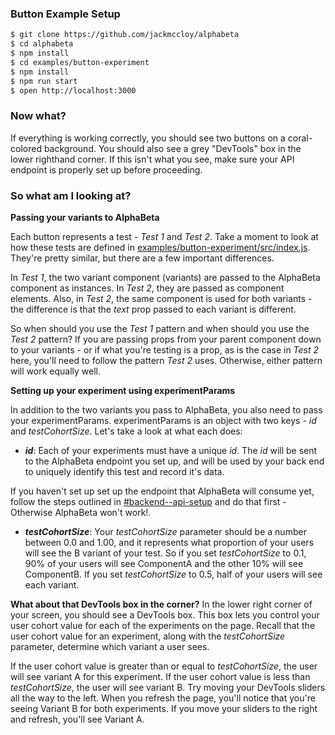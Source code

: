 ### Button Example Setup
```bash
$ git clone https://github.com/jackmccloy/alphabeta
$ cd alphabeta
$ npm install
$ cd examples/button-experiment
$ npm install
$ npm run start
$ open http://localhost:3000
```

### Now what?

If everything is working correctly, you should see two buttons on a coral-colored background. You should also see a grey "DevTools" box in the lower righthand corner. If this isn't what you see, make sure your API endpoint is properly set up before proceeding.

### So what am I looking at?

**Passing your variants to AlphaBeta**

Each button represents a test - _Test 1_ and _Test 2_. Take a moment to look at how these tests are defined in [examples/button-experiment/src/index.js](/examples/button-experiment/src/index.js). They're pretty similar, but there are a few important differences. 

In _Test 1_, the two variant component (variants) are passed to the AlphaBeta component as instances. In _Test 2_, they are passed as component elements. Also, in _Test 2_, the same component is used for both variants - the difference is that the _text_ prop passed to each variant is different.

So when should you use the _Test 1_ pattern and when should you use the _Test 2_ pattern? If you are passing props from your parent component down to your variants - or if what you're testing is a prop, as is the case in _Test 2_ here, you'll need to follow the pattern _Test 2_ uses. Otherwise, either pattern will work equally well.

**Setting up your experiment using experimentParams**

In addition to the two variants you pass to AlphaBeta, you also need to pass your experimentParams. experimentParams is an object with two keys - _id_ and _testCohortSize_. Let's take a look at what each does:

  * **_id_**: Each of your experiments must have a unique _id_. The _id_ will be sent to the AlphaBeta endpoint you set up, and will be used by your back end to uniquely identify this test and record it's data.

  If you haven't set up set up the endpoint that AlphaBeta will consume yet, follow the steps outlined in [#backend--api-setup](#backend--api-setup) and do that first - Otherwise AlphaBeta won't work!.

  * **_testCohortSize_**: Your _testCohortSize_ parameter should be a number between 0.0 and 1.00, and it represents what proportion of your users will see the B variant of your test. So if you set _testCohortSize_ to 0.1, 90% of your users will see ComponentA and the other 10% will see ComponentB. If you set _testCohortSize_ to 0.5, half of your users will see each variant.

**What about that DevTools box in the corner?**
In the lower right corner of your screen, you should see a DevTools box. This box lets you control your user cohort value for each of the experiments on the page. Recall that the user cohort value for an experiment, along with the _testCohortSize_ parameter, determine which variant a user sees.

If the user cohort value is greater than or equal to _testCohortSize_, the user will see variant A for this experiment. If the user cohort value is less than _testCohortSize_, the user will see variant B. Try moving your DevTools sliders all the way to the left. When you refresh the page, you'll notice that you're seeing Variant B for both experiments. If you move your sliders to the right and refresh, you'll see Variant A.
